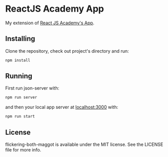 # ReactJS Academy App

My extension of [React JS Academy's App](https://www.collegelink.gr/blog/academy/react-js-academy-by-collegelink/).

## Installing

Clone the repository, check out project's directory and run:

```sh
npm install
```

## Running

First run json-server with:

```sh
npm run server
```

and then your local app server at [localhost:3000](http://localhost:3000) with:

```sh
npm run start
```

## License

flickering-both-maggot is available under the MIT license. See the LICENSE file for more info.
